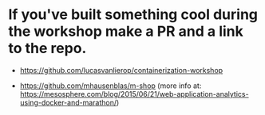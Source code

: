 # If you've built something cool during the workshop make a PR and a link to the repo.

- https://github.com/lucasvanlierop/containerization-workshop

- https://github.com/mhausenblas/m-shop (more info at: https://mesosphere.com/blog/2015/06/21/web-application-analytics-using-docker-and-marathon/)
